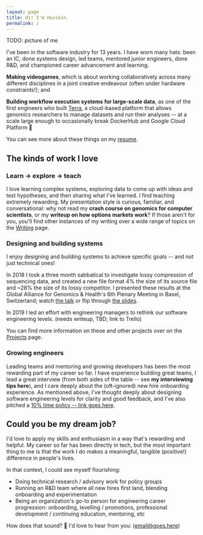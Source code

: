 ```yaml
---
layout: page
title: Hi! I'm Hussein.
permalink: /
---
```


TODO: picture of me

I've been in the software industry for 13 years. I have worn many hats: been an IC, done systems design, led teams, mentored junior engineers, done R&D, and championed career advancement and learning.

**Making videogames**, which is about working collaboratively across many different disciplines in a joint creative endeavour (often under hardware constraints!); and

**Building workflow execution systems for large-scale data**, as one of the first engineers who built [Terra](https://terra.bio/), a cloud-based platform that allows genomics researchers to manage datasets and run their analyses -- at a scale large enough to occasionally break DockerHub and Google Cloud Platform 🙂

You can see more about these things on my [resume](/resume).

## The kinds of work I love

### Learn -> explore -> teach

I love learning complex systems, exploring data to come up with ideas and test hypotheses, and then sharing what I've learned. I find teaching extremely rewarding. My presentation style is curious, familiar, and conversational: why not read my **crash course on genomics for computer scientists**, or my **writeup on how options markets work**? If those aren't for you, you'll find other instances of my writing over a wide range of topics on the [Writing](/writing) page.

### Designing and building systems

I enjoy designing and building systems to achieve specific goals -- and not just technical ones!

In 2018 I took a three month sabbatical to investigate lossy compression of sequencing data, and created a new file format 4% the size of its source file and ~28% the size of its lossy competitor. I presented these results at the Global Alliance for Genomics & Health's 6th Plenary Meeting in Basel, Switzerland; watch [the talk](https://www.youtube.com/watch?v=TaqFBgaZHmE&t=13920s) or flip through [the slides](https://docs.google.com/presentation/d/1EAG3Mz_Rwszn1xzvLFlFDtZJKeTfTcqo/edit).

In 2019 I led an effort with engineering managers to rethink our software engineering levels. (needs writeup, TBD; link to Trello)

You can find more information on these and other projects over on the [Projects](/Projects) page.

### Growing engineers

Leading teams and mentoring and growing developers has been the most rewarding part of my career so far. I have experience building great teams, I lead a great interview (from both sides of the table -- see **my interviewing tips here**), and I care deeply about the (oft-ignored) new hire onboarding experience. As mentioned above, I've thought deeply about designing software engineering levels for clarity and good feedback, and I've also pitched a [10% time policy -- link goes here]().

## Could you be my dream job?

I'd love to apply my skills and enthusiasm in a way that's rewarding and helpful. My career so far has been directly in tech, but the most important thing to me is that the work I do makes a meaningful, tangible (positive!) difference in people's lives.

In that context, I could see myself flourishing:

* Doing technical research / advisory work for policy groups
* Running an R&D team where all new hires first land, blending onboarding and experimentation
* Being an organization's go-to person for engineering career progression: onboarding, levelling / promotions, professional development / continuing education, mentoring, etc

How does that sound? 🙂 I'd love to hear from you: (email@goes.here)
